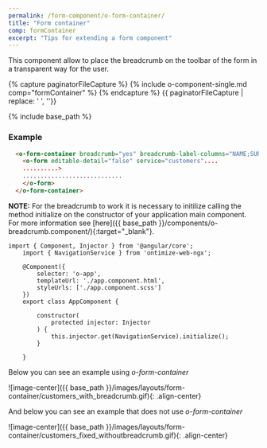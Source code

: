 ```yaml
---
permalink: /form-component/o-form-container/
title: "Form container"
comp: formContainer
excerpt: "Tips for extending a form component"
---
```


This component allow to place the breadcrumb on the toolbar of the form in a transparent way for the user.

{% capture paginatorFileCapture %}
  {% include o-component-single.md comp="formContainer"  %}
{% endcapture %}
{{ paginatorFileCapture | replace: '    ', ''}}

{% include base_path %}

 <h3 class="grey-color">Example</h3>

```html
  <o-form-container breadcrumb="yes" breadcrumb-label-columns="NAME;SURNAME;" breadcrumb-separator=", ">
    <o-form editable-detail="false" service="customers"....
    ..........>
    ............................
    </o-form>  
  </o-form-container>
```

<strong>NOTE:</strong> For the breadcrumb to work it is necessary to initilize calling the method initialize on the constructor of your application main component. For more information see [here]({{ base_path }}/components/o-breadcrumb.component/){:target="_blank"}.


```
import { Component, Injector } from '@angular/core';
    import { NavigationService } from 'ontimize-web-ngx';

    @Component({
        selector: 'o-app',
        templateUrl: './app.component.html',
        styleUrls: ['./app.component.scss']
    })
    export class AppComponent {

        constructor(
            protected injector: Injector
        ) {
            this.injector.get(NavigationService).initialize();
        }

    }
```


Below you can see an example using *o-form-container*

![image-center]({{ base_path }}/images/layouts/form-container/customers_with_breadcrumb.gif){: .align-center}

And below you can see an example that does not use *o-form-container*

![image-center]({{ base_path }}/images/layouts/form-container/customers_fixed_withoutbreadcrumb.gif){: .align-center}